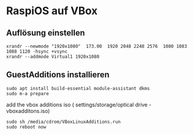 # RaspiOS auf VBox

## Auflösung einstellen

```
xrandr --newmode "1920x1080"  173.00  1920 2048 2248 2576  1080 1083 1088 1120 -hsync +vsync
xrandr --addmode Virtual1 1920x1080
```

## GuestAdditions installieren

```
sudo apt install build-essential module-assistant dkms
sudo m-a prepare
```

add the vbox additions iso ( settings/storage/optical drive - vboxadditons.iso)

```
sudo sh /media/cdrom/VBoxLinuxAdditions.run
sudo reboot now
```
